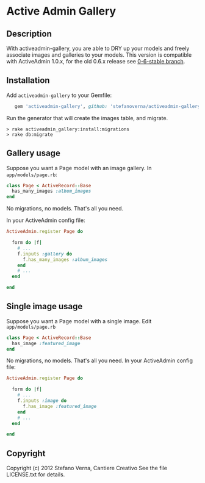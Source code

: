 # Active Admin Gallery

## Description

With activeadmin-gallery, you are able to DRY up your models and freely associate images and galleries to your models.
This version is compatible with ActiveAdmin 1.0.x, for the old 0.6.x release see [0-6-stable branch](//github.com/stefanoverna/activeadmin-gallery/tree/0-6-stable).


## Installation

Add `activeadmin-gallery` to your Gemfile:

```ruby
   gem 'activeadmin-gallery', github: 'stefanoverna/activeadmin-gallery'
```

Run the generator that will create the images table, and migrate.

```
> rake activeadmin_gallery:install:migrations
> rake db:migrate
```

## Gallery usage

Suppose you want a Page model with an image gallery. In `app/models/page.rb`:

```ruby
class Page < ActiveRecord::Base
  has_many_images :album_images
end
```

No migrations, no models. That's all you need.

In your ActiveAdmin config file:

```ruby
ActiveAdmin.register Page do

  form do |f|
    # ...
    f.inputs :gallery do
      f.has_many_images :album_images
    end
    # ...
  end

end
```

## Single image usage

Suppose you want a Page model with a single image. Edit `app/models/page.rb`

```ruby
class Page < ActiveRecord::Base
  has_image :featured_image
end
```

No migrations, no models. That's all you need.
In your ActiveAdmin config file:

```ruby
ActiveAdmin.register Page do

  form do |f|
    # ...
    f.inputs :image do
      f.has_image :featured_image
    end
    # ...
  end

end
```

## Copyright

Copyright (c) 2012 Stefano Verna, Cantiere Creativo
See the file LICENSE.txt for details.
